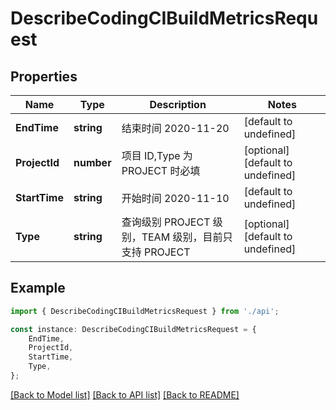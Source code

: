 # DescribeCodingCIBuildMetricsRequest


## Properties

Name | Type | Description | Notes
------------ | ------------- | ------------- | -------------
**EndTime** | **string** | 结束时间 2020-11-20 | [default to undefined]
**ProjectId** | **number** | 项目 ID,Type 为 PROJECT 时必填 | [optional] [default to undefined]
**StartTime** | **string** | 开始时间 2020-11-10 | [default to undefined]
**Type** | **string** | 查询级别 PROJECT 级别，TEAM 级别，目前只支持 PROJECT | [optional] [default to undefined]

## Example

```typescript
import { DescribeCodingCIBuildMetricsRequest } from './api';

const instance: DescribeCodingCIBuildMetricsRequest = {
    EndTime,
    ProjectId,
    StartTime,
    Type,
};
```

[[Back to Model list]](../README.md#documentation-for-models) [[Back to API list]](../README.md#documentation-for-api-endpoints) [[Back to README]](../README.md)
